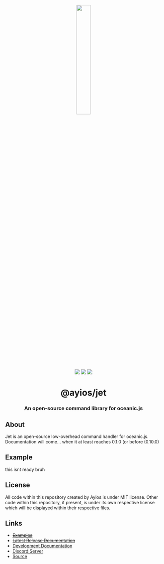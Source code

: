 <p align="center">
  <img width=30% src="https://logo.ayios.xyz/AyiosTransparent">
  <br>
  <a href="https://npmjs.com/package/@ayios/jet"><img src="https://img.shields.io/npm/v/@ayios/jet.svg?style=flat-square&color=informational"></a>
  <img src="https://img.shields.io/github/stars/ayiosbot/jet?color=yellow&style=flat-square">
  <img src="https://img.shields.io/npm/dw/@ayios/jet?color=red&style=flat-square">
</p>

<div align="center">
  <h1>@ayios/jet</h1>
  <h3><b>An open-source command library for oceanic.js</b></h3>
</div>

## About
Jet is an open-source low-overhead command handler for oceanic.js. Documentation will come... when it at least reaches 0.1.0 (or before (0.10.0)

## Example
this isnt ready bruh

## License
All code within this repository created by Ayios is under MIT license. Other code within this repository, if present, is under its own respective license which will be displayed within their respective files.

## Links
* ~~[Examples](https://github.com/)~~
* ~~[Latest Release Documentation]()~~
* [Development Documentation](https://jet.ayios.xyz)
* [Discord Server](https://discord.gg/HupDCrXSmf)
* [Source](https://github.com/ayiosbot/jet)
